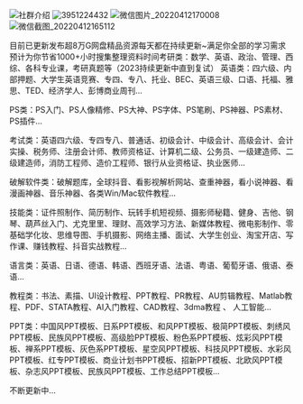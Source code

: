 


![社群介绍](https://user-images.githubusercontent.com/94828428/162938602-0e6a3b7d-23be-427b-b377-8f84d19cd5a3.png)
![3951224432](https://user-images.githubusercontent.com/94828428/162938846-7ef46ca7-190e-4de7-a983-94cc74441746.png)
![微信图片_20220412170008](https://user-images.githubusercontent.com/94828428/162938993-cae9e042-b63e-4302-946d-e6494d48ef62.jpg)
![微信截图_20220412165112](https://user-images.githubusercontent.com/94828428/162939156-ec634ca9-aa86-498d-9097-dc2031f0b01d.png)



目前已更新发布超8万G网盘精品资源每天都在持续更新~满足你全部的学习需求预计为你节省1000+小时搜集整理资料时间考研类：数学、英语、政治、管理、西综、各科专业课，考研真题等（2023持续更新中直到复试）
英语类：四六级、内部押题、大学生英语竞赛、专四、专八、托业、BEC、英语三级、口语、托福、雅思、TED、经济学人、彭博商业周刊...

PS类：PS入门、PS人像精修、PS大神、PS字体、PS笔刷、PS神器、PS素材、PS插件...

考试类：英语四六级、专四专八、普通话、初级会计、中级会计、高级会计、会计实操、税务师、注册会计师、教师资格证、计算机二级、公务员、一级建造师、二级建造师，消防工程师、造价工程师、银行从业资格证、执业医师...

破解软件类：破解题库，全球抖音、看影视解析网站、查重神器，看小说神器、看漫画神器、音乐神器、各类Win/Mac软件教程...

技能类：证件照制作、简历制作、玩转手机短视频、摄影师秘籍、健身、吉他、钢琴、葫芦丝入门、尤克里里、理财、高效学习方法、新媒体教程、微电影制作、零基础学化妆、思维导图、手机摄影、网络主播、面试、大学生创业、淘宝开店、写作课、赚钱教程、抖音实战教程...

语言类：英语、日语、德语、韩语、西班牙语、法语、粤语、葡萄牙语、俄语、泰语...

教程类：书法、素描、UI设计教程、PPT教程、PR教程、AU剪辑教程、Matlab教程、PDF、STATA教程、AI入门教程、CAD教程、3dma教程 、 人工智能...

PPT类：中国风PPT模板、日系PPT模板、和风PPT模板、极简PPT模板、刺绣风PPT模板、民族风PPT模板、高级脸PPT模板、粉色系PPT模板、炫彩风PPT模板、禅系PPT模板、灰色系PPT模板、星空风PPT模板、科技风PPT模板、水彩风PPT模板、红专PPT模板、商业计划书PPT模板、招新PPT模板、北欧风PPT模板、杂志风PPT模板、民族风PPT模板、工作总结PPT模板...

不断更新中...
